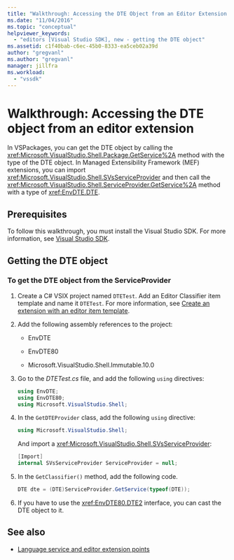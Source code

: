```yaml
---
title: "Walkthrough: Accessing the DTE Object from an Editor Extension | Microsoft Docs"
ms.date: "11/04/2016"
ms.topic: "conceptual"
helpviewer_keywords:
  - "editors [Visual Studio SDK], new - getting the DTE object"
ms.assetid: c1f40bab-c6ec-45b0-8333-ea5ceb02a39d
author: "gregvanl"
ms.author: "gregvanl"
manager: jillfra
ms.workload:
  - "vssdk"
---
```

# Walkthrough: Accessing the DTE object from an editor extension
In VSPackages, you can get the DTE object by calling the <xref:Microsoft.VisualStudio.Shell.Package.GetService%2A> method with the type of the DTE object. In Managed Extensibility Framework (MEF) extensions, you can import <xref:Microsoft.VisualStudio.Shell.SVsServiceProvider> and then call the <xref:Microsoft.VisualStudio.Shell.ServiceProvider.GetService%2A> method with a type of <xref:EnvDTE.DTE>.

## Prerequisites
 To follow this walkthrough, you must install the Visual Studio SDK. For more information, see [Visual Studio SDK](../extensibility/visual-studio-sdk.md).

## Getting the DTE object

### To get the DTE object from the ServiceProvider

1. Create a C# VSIX project named `DTETest`. Add an Editor Classifier item template and name it `DTETest`. For more information, see [Create an extension with an editor item template](../extensibility/creating-an-extension-with-an-editor-item-template.md).

2. Add the following assembly references to the project:

    - EnvDTE

    - EnvDTE80

    - Microsoft.VisualStudio.Shell.Immutable.10.0

3. Go to the *DTETest.cs* file, and add the following `using` directives:

    ```csharp
    using EnvDTE;
    using EnvDTE80;
    using Microsoft.VisualStudio.Shell;

    ```

4. In the `GetDTEProvider` class, add the following `using` directive:

    ```csharp
    using Microsoft.VisualStudio.Shell;
    ```
    And import a <xref:Microsoft.VisualStudio.Shell.SVsServiceProvider>:
    
    ```csharp
    [Import]
    internal SVsServiceProvider ServiceProvider = null;

    ```

5. In the `GetClassifier()` method, add the following code.

    ```csharp
    DTE dte = (DTE)ServiceProvider.GetService(typeof(DTE));

    ```

6. If you have to use the <xref:EnvDTE80.DTE2> interface, you can cast the DTE object to it.

## See also
- [Language service and editor extension points](../extensibility/language-service-and-editor-extension-points.md)
